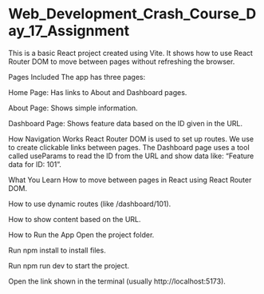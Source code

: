 # Web_Development_Crash_Course_Day_17_Assignment

This is a basic React project created using Vite. It shows how to use React Router DOM to move between pages without refreshing the browser.

Pages Included
The app has three pages:

Home Page: Has links to About and Dashboard pages.

About Page: Shows simple information.

Dashboard Page: Shows feature data based on the ID given in the URL.

How Navigation Works
React Router DOM is used to set up routes. We use <Link> to create clickable links between pages. The Dashboard page uses a tool called useParams to read the ID from the URL and show data like:
“Feature data for ID: 101”.

What You Learn
How to move between pages in React using React Router DOM.

How to use dynamic routes (like /dashboard/101).

How to show content based on the URL.

How to Run the App
Open the project folder.

Run npm install to install files.

Run npm run dev to start the project.

Open the link shown in the terminal (usually http://localhost:5173).

